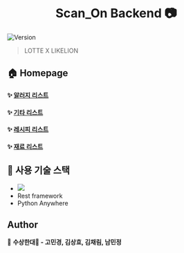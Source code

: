 <h1 align="center"> Scan_On Backend 📷 </h1>
<p>
  <img alt="Version" src="https://img.shields.io/badge/version-0.1.0-blue.svg?cacheSeconds=2592000" />
</p>

> LOTTE X LIKELION 

## 🏠 Homepage
#### ✨ [알러지 리스트](http://runanam.pythonanywhere.com/allergy/)
#### ✨ [기타 리스트](http://runanam.pythonanywhere.com/allergy/)
#### ✨ [레시피 리스트](http://runanam.pythonanywhere.com/food/receipe/)
#### ✨ [재료 리스트](http://runanam.pythonanywhere.com/food/ingredient/)

## 🐶 사용 기술 스택
- <img src="https://img.shields.io/badge/django%20-%23092E20.svg?&style=for-the-badge&logo=django&logoColor=white"/>
- Rest framework
- Python Anywhere

## Author

👤 **수상한대🦁 - 고민경, 김상효, 김채림, 남민정**
